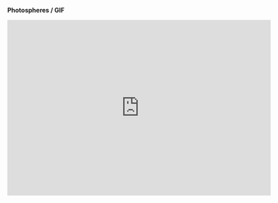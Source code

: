 **Photospheres / GIF**

<iframe width="600" height="400" allowfullscreen style="border-style:none;" src="https://cdn.pannellum.org/2.5/pannellum.htm#panorama=https%3A//raw.githubusercontent.com/steenblikrs/2021-Spring-Studio/gh-pages/students/Aguilar/ASSETS/CCCCCCCCCCCCC.jpg">

<br/>
<br/>

[![GIF1](https://github.com/steenblikrs/2021-Spring-Studio/blob/8d4d9881ccddeab7cce32ebcb0d9482cdd1aee21/students/Aguilar/ASSETS/Feng%20Gu_A04_%231.gif.gif?raw=true "Dalzen Residence")]()
[![GIF2](https://github.com/steenblikrs/2021-Spring-Studio/blob/8d4d9881ccddeab7cce32ebcb0d9482cdd1aee21/students/Aguilar/ASSETS/Feng%20Gu_A04_%232.gif.gif?raw=true "Dalzen Residence")]()
